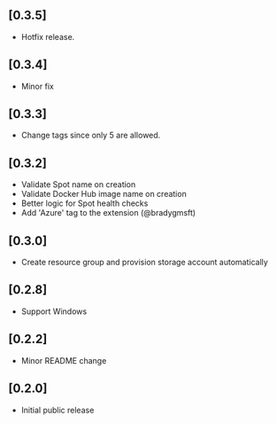 ## [0.3.5]
- Hotfix release.

## [0.3.4]
- Minor fix

## [0.3.3]
- Change tags since only 5 are allowed.

## [0.3.2]
- Validate Spot name on creation
- Validate Docker Hub image name on creation
- Better logic for Spot health checks
- Add 'Azure' tag to the extension (@bradygmsft)

## [0.3.0]
- Create resource group and provision storage account automatically

## [0.2.8]
- Support Windows

## [0.2.2]
- Minor README change

## [0.2.0]
- Initial public release
